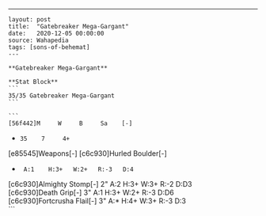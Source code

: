 ---
    layout: post
    title:  "Gatebreaker Mega-Gargant"
    date:   2020-12-05 00:00:00
    source: Wahapedia
    tags: [sons-of-behemat]
    ---
    
    **Gatebreaker Mega-Gargant**
    
    **Stat Block**
    ```
    35/35 Gatebreaker Mega-Gargant
    ```
    
    ```
    [56f442]M     W     B     Sa    [-]
*     35    7     4+    
[e85545]Weapons[-]
[c6c930]Hurled Boulder[-]
*      A:1    H:3+   W:2+   R:-3   D:4   
[c6c930]Almighty Stomp[-]
2"     A:2    H:3+   W:3+   R:-2   D:D3  
[c6c930]Death Grip[-]
3"     A:1    H:3+   W:2+   R:-3   D:D6  
[c6c930]Fortcrusha Flail[-]
3"     A:*    H:4+   W:3+   R:-3   D:3   
    ```
    
    
    